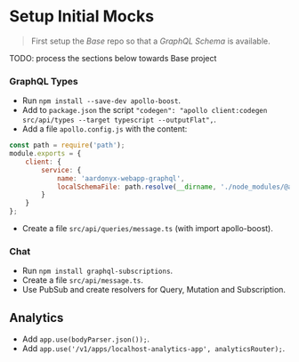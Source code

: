 # Setup Initial Mocks

> First setup the *Base* repo so that a *GraphQL Schema* is available.

TODO: process the sections below towards Base project

### GraphQL Types
- Run `npm install --save-dev apollo-boost`.
- Add to `package.json` the script `"codegen": "apollo client:codegen src/api/types --target typescript --outputFlat",`.
- Add a file `apollo.config.js` with the content:
```javascript
const path = require('path');
module.exports = {
    client: {
        service: {
            name: 'aardonyx-webapp-graphql',
            localSchemaFile: path.resolve(__dirname, './node_modules/@aardonyx/base/cdk.out/schema.graphql')
        }
    }
};
```
- Create a file `src/api/queries/message.ts` (with import apollo-boost).

### Chat
- Run `npm install graphql-subscriptions`.
- Create a file `src/api/message.ts`.
- Use PubSub and create resolvers for Query, Mutation and Subscription.

## Analytics
- Add `app.use(bodyParser.json());`.
- Add `app.use('/v1/apps/localhost-analytics-app', analyticsRouter);`.
